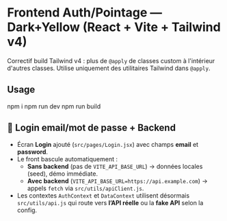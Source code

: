 # Frontend Auth/Pointage — Dark+Yellow (React + Vite + Tailwind v4)

Correctif build Tailwind v4 : plus de `@apply` de classes custom à l'intérieur d'autres classes.
Utilise uniquement des utilitaires Tailwind dans `@apply`.

## Usage
npm i
npm run dev
npm run build

## 🔑 Login email/mot de passe + Backend

- Écran **Login** ajouté (`src/pages/Login.jsx`) avec champs **email** et **password**.
- Le front bascule automatiquement :
  - **Sans backend** (pas de `VITE_API_BASE_URL`) → données locales (seed), démo immédiate.
  - **Avec backend** (`VITE_API_BASE_URL=https://api.example.com`) → appels `fetch` via `src/utils/apiClient.js`.
- Les contextes `AuthContext` et `DataContext` utilisent désormais `src/utils/api.js` qui route vers **l’API réelle** ou la **fake API** selon la config.
